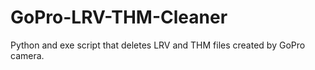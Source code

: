 # GoPro-LRV-THM-Cleaner
Python and exe script that deletes LRV and THM files created by GoPro camera. 
